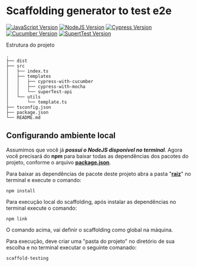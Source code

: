 [javascript-image]: https://img.shields.io/badge/javascript-ES6-orange
[javascript-url]: https://262.ecma-international.org/6.0/
[nodejs-image]: https://img.shields.io/badge/nodejs-14.x-green
[nodejs-url]: https://nodejs.org/en/docs/
[cypress-image]:https://img.shields.io/badge/cypress-9.2.0-beige
[cypress-url]:https://docs.cypress.io/guides/overview/why-cypress
[cucumber-image]: https://img.shields.io/badge/cucumber-5.3.0-brightgreen
[cucumber-url]: https://cucumber.io/docs/installation/ruby/
[supertest-image]:https://img.shields.io/badge/supertest-7.7.0-black
[supertest-url]:https://github.com/visionmedia/supertest#readme
# Scaffolding generator to test e2e
[![JavaScript Version][javascript-image]][javascript-url]
[![NodeJS Version][nodejs-image]][nodejs-url]
[![Cypress Version][cypress-image]][cypress-url]
[![Cucumber Version][cucumber-image]][cucumber-url]
[![SupertTest Version][supertest-image]][supertest-url]

Estrutura do projeto
```
.
├── dist
├── src
│   ├── index.ts
│   ├── templates
│   │   ├── cypress-with-cucumber
│   │   ├── cypress-with-mocha
│   │   └── superTest-api
│   └── utils
│       └── template.ts
├── tsconfig.json
├── package.json
└── README.md
```
## Configurando ambiente local

Assumimos que você já ***possui o NodeJS disponível no terminal***. Agora você precisará do **npm** para baixar todas as dependências dos pacotes do projeto, conforme o arquivo **[package.json](https://github.com/renatosantanaoliveira/e2e-generator-scaffold-testing-js/blob/master/package.json)**.

Para baixar as dependências de pacote deste projeto abra a pasta "**[raiz](https://github.com/renatosantanaoliveira/e2e-generator-scaffold-testing-js)**" no terminal e execute o comando:
```
npm install
```

Para execução local do scaffolding, após instalar as dependências no terminal execute o comando:
```
npm link
```
O comando acima, vai definir o scaffolding como global na máquina.

Para execução, deve criar uma "pasta do projeto" no diretório de sua escolha e no terminal executar o seguinte comanado:
```
scaffold-testing
```
